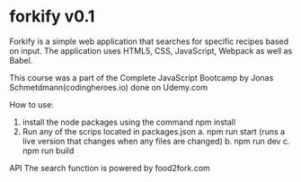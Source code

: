 # forkify v0.1

Forkify is a simple web application that searches for specific recipes based on input. The application uses HTML5, CSS, JavaScript, Webpack as well as Babel.

This course was a part of the Complete JavaScript Bootcamp by Jonas Schmetdmann(codingheroes.io) done on Udemy.com

How to use:

1. install the node packages using the command npm install
2. Run any of the scrips located in packages.json
   a. npm run start (runs a live version that changes when any files are changed)
   b. npm run dev
   c. npm run build

API
The search function is powered by food2fork.com
